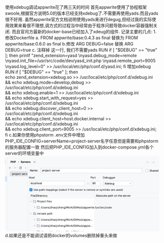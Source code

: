 使用xdebug调试appwrite花了两三天的时间
首先appwrite使用了协程框架swoole,根据官方说明5.0的版本已经支持xdebug了.不需要再使用yads.而且yads很不好用.
虽然appwrite官方文档说明使用yads来进行degug,但经过我的实际使用效果来看很不理想,调方式的过程当中经常由于程序问题导致docker容器强制关闭.
而且官司方最新的docker-base已经加入了xdeug的组件.
记录主要的几点:
1.修改Dockerfile
a. FROM appwrite/base:0.4.3 as final 替换为 FROM appwrite/base:0.6.0 as final
b.修改 ARG DEBUG=false 替换 ARG DEBUG=true
c. 注释掉 这一行, 我们不需要yads RUN if [ "$DEBUG" == "true" ]; then printf "zend_extension=yasd \nyasd.debug_mode=remote \nyasd.init_file=/usr/src/code/dev/yasd_init.php \nyasd.remote_port=9005 \nyasd.log_level=0" >> /usr/local/etc/php/conf.d/yasd.ini; fi
增加xdebug
RUN if [ "$DEBUG" == "true" ]; then \
    echo zend_extension=xdebug.so >> /usr/local/etc/php/conf.d/xdebug.ini \
    && echo xdebug.mode=develop,debug  >> /usr/local/etc/php/conf.d/xdebug.ini \
    && echo xdebug.enable=1  >> /usr/local/etc/php/conf.d/xdebug.ini \
    && echo xdebug.start_with_request=yes  >> /usr/local/etc/php/conf.d/xdebug.ini \
    && echo xdebug.discover_client_host=0  >> /usr/local/etc/php/conf.d/xdebug.ini \
    && echo xdebug.client_host=host.docker.internal  >> /usr/local/etc/php/conf.d/xdebug.ini \
    && echo xdebug.client_port=9005  >> /usr/local/etc/php/conf.d/xdebug.ini; \
    fi
c.如果你使用phpstorm
.env文件中增加
PHP_IDE_CONFIG=serverName=project-server名字任意但是需要和phpstorm的服务器配置一致
然后把PHP_IDE_CONFIG加入到docker-compose.yml各个server的环境变量中
![img.png](img.png)
d.如果还是不能调试请把docker的volumes删除掉重头来做






